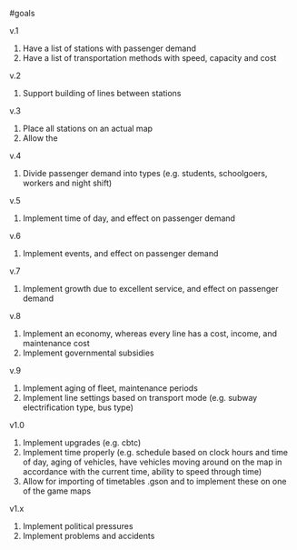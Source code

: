 #goals

v.1

1. Have a list of stations with passenger demand
2. Have a list of transportation methods with speed, capacity and cost

v.2
1. Support building of lines between stations

v.3
1. Place all stations on an actual map
2. Allow the 


v.4
1. Divide passenger demand into types (e.g. students, schoolgoers, workers and night shift)

v.5

1. Implement time of day, and effect on passenger demand

v.6
1. Implement events, and effect on passenger demand

v.7
1. Implement growth due to excellent service, and effect on passenger demand

v.8
1. Implement an economy, whereas every line has a cost, income, and maintenance cost
2. Implement governmental subsidies


v.9
1. Implement aging of fleet, maintenance periods
2. Implement line settings based on transport mode (e.g. subway electrification type, bus type)

v1.0
1. Implement upgrades (e.g. cbtc)
2. Implement time properly (e.g. schedule based on clock hours and time of day, aging of vehicles, have vehicles moving around on the map in accordance with the current time, ability to speed through time)
3. Allow for importing of timetables .gson and to implement these on one of the game maps

v1.x
1. Implement political pressures
2. Implement problems and accidents

